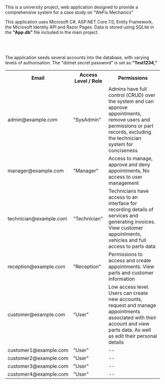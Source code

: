 This is a university project, web application designed to provide a comprehensive system for a case study on "WeFix Mechanics" 

This application uses Microsoft C#, ASP.NET Core 7.0, Entity Framework, the Microsoft Identity API and Razor Pages. Data is stored using SQLite in the <b>"App.db"</b> file included in the main project.



<br><br><br>
The application seeds several accounts into the database, with varying levels of authorisation. The "dotnet secret password" is set as <b>"Test1234,"</b>

<table>
  <tr>
    <th>Email</th>
    <th>Access Level / Role</th>
    <th>Permissions</th>
  </tr>
  <tr>
    <td>admin@example.com</td>
    <td>"SysAdmin"</td>
    <td>Admins have full control (CRUD) over the system and can approve appointments, remove users and permissions or part records, excluding the technician system for conciseness</td>
  </tr>
  <tr>
    <td>manager@example.com</td>
    <td>"Manager"</td>
    <td>Access to manage, approve and deny appointments, No access to user management</td>
  </tr>
  <tr>
    <td>technician@example.com</td>
    <td>"Technician"</td>
    <td>Technicians have access to an interface for recording details of services and generating invoices. View customer appointments, vehicles and full access to parts data</td>
  </tr>
  <tr>
    <td>reception@example.com</td>
    <td>"Reception"</td>
    <td>Permissions to access and create appointments. View parts and customer information</td>
  </tr>
  <tr>
    <td>customer@example.com</td>
    <td>"User"</td>
    <td>Low access level. Users can create new accounts, request and manage appointments associated with their account and view parts data. As well as edit their personal details</td>
  </tr>
  <tr>
    <td>customer1@example.com</td>
    <td>"User"</td>
    <td>--</td>
  </tr>
  <tr>
    <td>customer2@example.com</td>
    <td>"User"</td>
    <td>--</td>
  </tr>
  <tr>
    <td>customer3@example.com</td>
    <td>"User"</td>
    <td>--</td>
  </tr>
  <tr>
    <td>customer4@example.com</td>
    <td>"User"</td>
    <td>--</td>
  </tr>
</table>
